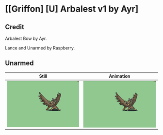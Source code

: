 # [\[Griffon\] \[U\] Arbalest v1 by Ayr]

## Credit

Arbalest Bow by Ayr.

Lance and Unarmed by Raspberry.

## Unarmed

| Still | Animation |
| :---: | :-------: |
| ![Unarmed still](./Unarmed_000.png) | ![Unarmed animation](./Unarmed.gif) |
